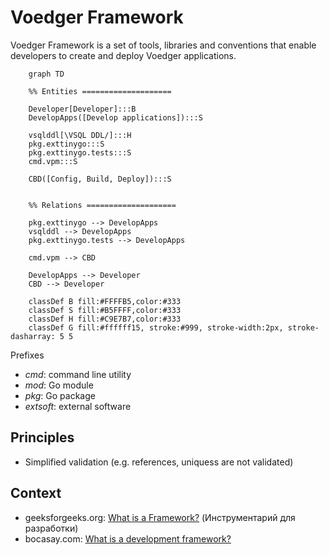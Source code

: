 # Voedger Framework

Voedger Framework is a set of tools, libraries and conventions that enable developers to create and deploy Voedger applications.

```mermaid
    graph TD

    %% Entities ====================

    Developer[Developer]:::B
    DevelopApps([Develop applications]):::S

    vsqlddl[\VSQL DDL/]:::H  
    pkg.exttinygo:::S
    pkg.exttinygo.tests:::S
    cmd.vpm:::S

    CBD([Config, Build, Deploy]):::S


    %% Relations ====================

    pkg.exttinygo --> DevelopApps
    vsqlddl --> DevelopApps    
    pkg.exttinygo.tests --> DevelopApps

    cmd.vpm --> CBD

    DevelopApps --> Developer
    CBD --> Developer

    classDef B fill:#FFFFB5,color:#333
    classDef S fill:#B5FFFF,color:#333
    classDef H fill:#C9E7B7,color:#333
    classDef G fill:#ffffff15, stroke:#999, stroke-width:2px, stroke-dasharray: 5 5
```

Prefixes
- *cmd*: command line utility
- *mod*: Go module
- *pkg*: Go package
- *extsoft*: external software

## Principles

- Simplified validation (e.g. references, uniquess are not validated)

## Context

- geeksforgeeks.org: [What is a Framework?](https://www.geeksforgeeks.org/what-is-a-framework/) (Инструментарий для разработки)
- bocasay.com: [What is a development framework?](https://www.bocasay.com/what-is-development-framework)
